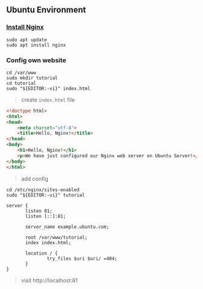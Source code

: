 ## Ubuntu Environment

### [Install Nginx](https://ubuntu.com/tutorials/install-and-configure-nginx)

```shell
sudo apt update
sudo apt install nginx
```

### Config own website

```shell
cd /var/www
sudo mkdir tutorial
cd tutorial
sudo "${EDITOR:-vi}" index.html
```

> create `index.html` file

```html
<!doctype html>
<html>
<head>
    <meta charset="utf-8">
    <title>Hello, Nginx!</title>
</head>
<body>
    <h1>Hello, Nginx!</h1>
    <p>We have just configured our Nginx web server on Ubuntu Server!</p>
</body>
</html>
```

> add config

```shell
cd /etc/nginx/sites-enabled
sudo "${EDITOR:-vi}" tutorial
```

```nginx
server {
       listen 81;
       listen [::]:81;

       server_name example.ubuntu.com;

       root /var/www/tutorial;
       index index.html;

       location / {
               try_files $uri $uri/ =404;
       }
}
```

> visit http://localhost:81